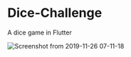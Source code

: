 # Dice-Challenge
A dice game in Flutter

![Screenshot from 2019-11-26 07-11-18](https://user-images.githubusercontent.com/32789510/69599436-08261c00-101e-11ea-971c-f9dadc842824.png)
